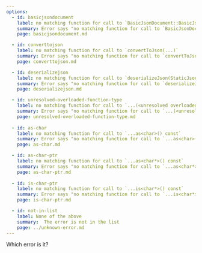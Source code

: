 ```yaml
---
options:
  - id: basicjsondocument
    label: no matching function for call to `BasicJsonDocument::BasicJsonDocument()`
    summary: Error says "no matching function for call to `BasicJsonDocument::BasicJsonDocument()`"
    page: basicjsondocument.md

  - id: converttojson
    label: no matching function for call to `convertToJson(...)`
    summary: Error says "no matching function for call to `convertToJson(...)`"
    page: converttojson.md

  - id: deserializejson
    label: no matching function for call to `deserializeJson(StaticJsonDocument<200> (&)(), ...)`
    summary: Error says "no matching function for call to `deserializeJson(StaticJsonDocument<200> (&)(), ...)`"
    page: deserializejson.md

  - id: unresolved-overloaded-function-type
    label: no matching function for call to `...(<unresolved overloaded function type>)`
    summary: Error says "no matching function for call to `...(<unresolved overloaded function type>)`"
    page: unresolved-overloaded-function-type.md
  
  - id: as-char
    label: no matching function for call to `...as<char>() const`
    summary: Error says "no matching function for call to `...as<char>()` const"
    page: as-char.md

  - id: as-char-ptr
    label: no matching function for call to `...as<char*>() const`
    summary: Error says "no matching function for call to `...as<char*>()` const"
    page: as-char-ptr.md
  
  - id: is-char-ptr
    label: no matching function for call to `...is<char*>() const`
    summary: Error says "no matching function for call to `...is<char*>()` const"
    page: is-char-ptr.md

  - id: not-in-list
    label: None of the above
    summary:  The error is not in the list
    page: ../unknown-error.md
---
```


Which error is it?